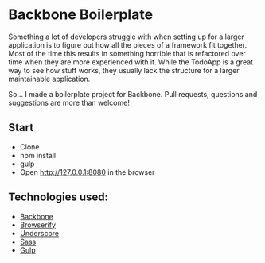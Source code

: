 # Backbone Boilerplate

Something a lot of developers struggle with when setting up for a larger application is to figure out how all the pieces of a framework fit together. Most of the time this results in something horrible that is refactored over time when they are more experienced with it. While the TodoApp is a great way to see how stuff works, they usually lack the structure for a larger maintainable application.

So... I made a boilerplate project for Backbone. Pull requests, questions and suggestions are more than welcome!

## Start
- Clone
- npm install
- gulp
- Open http://127.0.0.1:8080 in the browser

## Technologies used:

- [Backbone](http://backbonejs.org/)
- [Browserify](http://browserify.org/)
- [Underscore](http://underscorejs.org/)
- [Sass](http://sass-lang.com/)
- [Gulp](http://gulpjs.com/)
